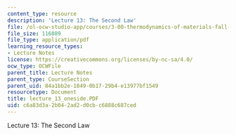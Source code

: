 ```yaml
---
content_type: resource
description: 'Lecture 13: The Second Law'
file: /ol-ocw-studio-app/courses/3-00-thermodynamics-of-materials-fall-2002/c6a83d3a2b042ad2d0cbc6888c687ced_lecture_13_oneside.PDF
file_size: 116089
file_type: application/pdf
learning_resource_types:
- Lecture Notes
license: https://creativecommons.org/licenses/by-nc-sa/4.0/
ocw_type: OCWFile
parent_title: Lecture Notes
parent_type: CourseSection
parent_uid: 84a1bb2e-1049-0b17-29b4-e13977bf1549
resourcetype: Document
title: lecture_13_oneside.PDF
uid: c6a83d3a-2b04-2ad2-d0cb-c6888c687ced
---
```

Lecture 13: The Second Law
